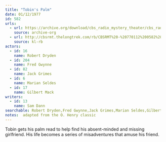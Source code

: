 ```yaml
---
title: "Tobin's Palm"
date: 01/12/1977
id: 582
urls: 
  - url: https://archive.org/download/cbs_radio_mystery_theater/cbs_radio_mystery_theater-0551-0600.zip/cbs_radio_mystery_theater-0551-0600%2Fcbsrmt_0582_tobins_palm.mp3
    source: archive-org
  - url: http://cbsrmt.thelongtrek.com/rb/CBSRMT%20-%20770112%200582%20Tobin%27s%20Palm_WLNH-FM_rb.mp3
    source: kl-rb
actors:  
  - id: 16
    name: Robert Dryden  
  - id: 204
    name: Fred Gwynne  
  - id: 82
    name: Jack Grimes  
  - id: 6
    name: Marian Seldes  
  - id: 17
    name: Gilbert Mack
writers:  
  - id: 13
    name: Sam Dann
searchable: Robert Dryden,Fred Gwynne,Jack Grimes,Marian Seldes,Gilbert Mack Sam Dann
notes:  adapted from the O. Henry classic
---
```

Tobin gets his palm read to help find his absent-minded and missing girlfriend. His life becomes a series of misadventures that amuse his friend.